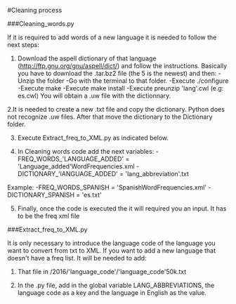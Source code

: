 #Cleaning process

###Cleaning_words.py

If it is required to add words of a new language it is needed to follow the next steps:

1. Download the aspell dictionary of that language (http://ftp.gnu.org/gnu/aspell/dict/) and follow the instructions. Basically you have to download the .tar.bz2 file (the 5 is the newest) and then:
	-Unzip the folder
	-Go with the terminal to that folder.
	-Execute ./configure
	-Execute make
	-Execute make install
	-Execute preunzip 'lang'.cwl (e.g: es.cwl)
You will obtain a .uw file with the dictionnary.

2.It is needed to create a new .txt file and copy the dictionary. Python does not recognize .uw files. After that move the dictionary to the Dictionary folder.

3. Execute Extract_freq_to_XML.py as indicated below.

4. In Cleaning words code add the next variables:
	-FREQ_WORDS_'LANGUAGE_ADDED' = 'Language_added'WordFrequencies.xml
	-DICTIONARY_'lANGUAGE_ADDED' = 'lang_abbreviation'.txt

Example:
	-FREQ_WORDS_SPANISH = 'SpanishWordFrequencies.xml'
	-DICTIONARY_SPANISH = 'es.txt'

5. Finally, once the code is executed the it will required you an input. It has to be the freq xml file


###Extract_freq_to_XML.py

It is only necessary to introduce the language code of the language you want to convert from txt to XML.
If you want to add a new language that doesn't have a freq list. It will be needed to add:

1. That file in /2016/'language_code'/'language_code'50k.txt

2. In the .py file, add in the global variable LANG_ABBREVIATIONS, the language code as a key and the language in English as the value.
